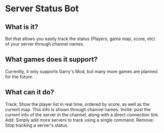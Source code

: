 # Server Status Bot
## What is it?
Bot that allows you easily track the status (Players, game map, score, etc) of your server through channel names.

## What games does it support?
Currently, it only supports Garry's Mod, but many more games are planned for the future.

## What can it do?
Track: Show the player list in real time, ordered by score, as well as the current map. This info is shown through channel names.
Invite: post the current info of the server in the channel, along with a direct connection link.
Add: Simply add more servers to track using a single command.
Remove: Stop tracking a server's status.
